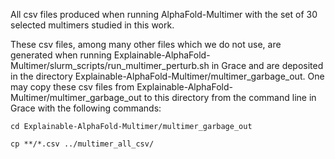 All csv files produced when running AlphaFold-Multimer with the set of 30 selected multimers studied in this work.

These csv files, among many other files which we do not use, are generated when running Explainable-AlphaFold-Multimer/slurm_scripts/run_multimer_perturb.sh in Grace and are deposited in the directory Explainable-AlphaFold-Multimer/multimer_garbage_out. One may copy these csv files from Explainable-AlphaFold-Multimer/multimer_garbage_out to this directory from the command line in Grace with the following commands:

`cd Explainable-AlphaFold-Multimer/multimer_garbage_out`

`cp **/*.csv ../multimer_all_csv/`

